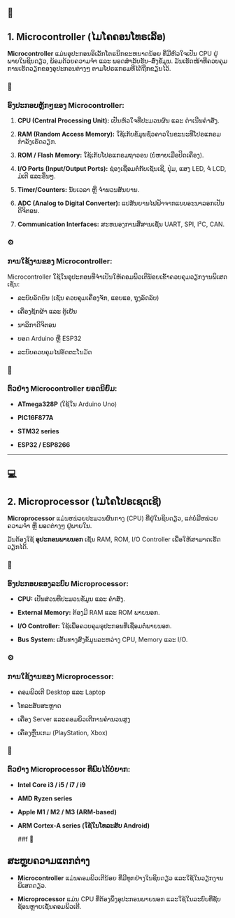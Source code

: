 ## **🧠** 

## **1. Microcontroller (ໄມໂຄຄອນໂທຣເລີ້ອ)**

  

**Microcontroller** ແມ່ນອຸປະກອນອິເລັກໂຕຣນິກຂະຫນາດນ້ອຍ ທີ່ມີຫົວໃຈເປັນ CPU ຢູ່ພາຍໃນຊິບດຽວ, ພ້ອມດ້ວຍຄວາມຈໍາ ແລະ ພອດສໍາລັບຮັບ–ສົ່ງຂໍ້ມູນ. ມັນເຮັດໜ້າທີ່ຄວບຄຸມການເຮັດວຽກຂອງອຸປະກອນຕ່າງໆ ຕາມໂປຣແກຣມທີ່ໄດ້ຖືກຂຽນໄວ້.

  

### **🔧** 

### **ອົງປະກອບຫຼັກໆຂອງ Microcontroller:**

1. **CPU (Central Processing Unit):** ເປັນຫົວໃຈທີ່ປະມວນຜົນ ແລະ ດໍາເນີນຄໍາສັ່ງ.
    
2. **RAM (Random Access Memory):** ໃຊ້ເກັບຂໍ້ມູນຊົ່ວຄາວໃນຂະນະທີ່ໂປຣແກຣມກໍາລັງເຮັດວຽກ.
    
3. **ROM / Flash Memory:** ໃຊ້ເກັບໂປຣແກຣມຖາວອນ (ບໍ່ຫາຍເມື່ອປິດເຄື່ອງ).
    
4. **I/O Ports (Input/Output Ports):** ຊ່ອງເຊື່ອມຕໍ່ກັບເຊັນເຊີ, ປຸ່ມ, ແສງ LED, ຈໍ LCD, ມໍເຕີ ແລະອື່ນໆ.
    
5. **Timer/Counters:** ນັບເວລາ ຫຼື ຈໍານວນສັນຍານ.
    
6. **ADC (Analog to Digital Converter):** ແປສັນຍານໄຟຟ້າຈາກແບບອະນາລອກເປັນດິຈິຕອນ.
    
7. **Communication Interfaces:** ສະຫນອງການສື່ສານເຊັ່ນ UART, SPI, I²C, CAN.
    

  

### **⚙️** 

### **ການໃຊ້ງານຂອງ Microcontroller:**

  

Microcontroller ໃຊ້ໃນອຸປະກອນທີ່ຈໍາເປັນໃຫ້ຄອມພິວເຕີນ້ອຍເຂົ້າຄວບຄຸມວຽກງານພິເສດ ເຊັ່ນ:

- ລະບົບລົດຍົນ (ເຊັ່ນ ຄວບຄຸມເຄື່ອງຈັກ, ແອບແອ, ຖຸງລົດລົບ)
    
- ເຄື່ອງຊັກຜ້າ ແລະ ຕູ້ເຢັນ
    
- ນາລິກາດິຈິຕອນ
    
- ບອດ Arduino ຫຼື ESP32
    
- ລະບົບຄວບຄຸມໄຟອັດຕະໂນມັດ
    

  

### **🧩** 

### **ຕົວຢ່າງ Microcontroller ຍອດນິຍົມ:**

- **ATmega328P** (ໃຊ້ໃນ Arduino Uno)
    
- **PIC16F877A**
    
- **STM32 series**
    
- **ESP32 / ESP8266**
    

---

## **💻** 

## **2. Microprocessor (ໄມໂຄໂປຣເຊດເຊີ)**

  

**Microprocessor** ແມ່ນຫນ່ວຍປະມວນຜົນກາງ (CPU) ທີ່ຢູ່ໃນຊິບດຽວ, ແຕ່ບໍ່ມີຫນ່ວຍຄວາມຈໍາ ຫຼື ພອດຕ່າງໆ ຢູ່ພາຍໃນ.

ມັນຕ້ອງໃຊ້ **ອຸປະກອນພາຍນອກ** ເຊັ່ນ RAM, ROM, I/O Controller ເພື່ອໃຫ້ສາມາດເຮັດວຽກໄດ້.

  

### **🔧** 

### **ອົງປະກອບຂອງລະບົບ Microprocessor:**

- **CPU:** ເປັນສ່ວນທີ່ປະມວນຂໍ້ມູນ ແລະ ຄໍາສັ່ງ.
    
- **External Memory:** ຕ້ອງມີ RAM ແລະ ROM ພາຍນອກ.
    
- **I/O Controller:** ໃຊ້ເພື່ອຄວບຄຸມອຸປະກອນທີ່ເຊື່ອມຕໍ່ພາຍນອກ.
    
- **Bus System:** ເສັ້ນທາງສົ່ງຂໍ້ມູນລະຫວ່າງ CPU, Memory ແລະ I/O.
    

  

### **⚙️** 

### **ການໃຊ້ງານຂອງ Microprocessor:**

- ຄອມພິວເຕີ Desktop ແລະ Laptop
    
- ໂທລະສັບສະຫຼາດ
    
- ເຄື່ອງ Server ແລະຄອມພິວເຕີການຄໍານວນສູງ
    
- ເຄື່ອງຫຼິ້ນເກມ (PlayStation, Xbox)
    

  

### **🧩** 

### **ຕົວຢ່າງ Microprocessor ທີ່ພົບໄດ້ບໍ່ຍາກ:**

- **Intel Core i3 / i5 / i7 / i9**
    
- **AMD Ryzen series**
    
- **Apple M1 / M2 / M3 (ARM-based)**
    
- **ARM Cortex-A series (ໃຊ້ໃນໂທລະສັບ Android)**

	##f **🧩** 

## **ສະຫຼຸບຄວາມແຕກຕ່າງ**

- **Microcontroller** ແມ່ນຄອມພິວເຕີນ້ອຍ ທີ່ມີທຸກຢ່າງໃນຊິບດຽວ ແລະໃຊ້ໃນວຽກງານພິເສດດຽວ.
    
- **Microprocessor** ແມ່ນ CPU ທີ່ຕ້ອງພຶ່ງອຸປະກອນພາຍນອກ ແລະໃຊ້ໃນລະບົບທີ່ຊັບຊ້ອນຫຼາຍເຊັ່ນຄອມພິວເຕີ.
